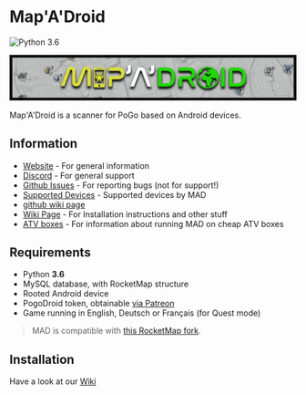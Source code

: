 # Map'A'Droid

![Python 3.6](https://img.shields.io/badge/python-3.6-blue.svg)

![MAD-Banner](static/banner_small_web.png)

Map'A'Droid is a scanner for PoGo based on Android devices.

## Information

* [Website](https://www.maddev.de/) - For general information
* [Discord](https://discord.gg/7TT58jU) - For general support
* [Github Issues](https://github.com/Map-A-Droid/MAD/issues) - For reporting bugs (not for support!)
* [Supported Devices](https://github.com/Map-A-Droid/MAD-device-list) - Supported devices by MAD
* [github wiki page](https://github.com/Map-A-Droid/MAD/wiki)
* [Wiki Page](https://mad-docs.readthedocs.io/en/latest/) - For Installation instructions and other stuff
* [ATV boxes](https://github.com/Map-A-Droid/MAD-ATV/wiki) - For information about running MAD on cheap ATV boxes

## Requirements

* Python **3.6**
* MySQL database, with RocketMap structure
* Rooted Android device
* PogoDroid token, obtainable [via Patreon](https://www.patreon.com/user?u=14159560)
* Game running in English, Deutsch or Français (for Quest mode)

>MAD is compatible with [this RocketMap fork](https://github.com/cecpk/OSM-Rocketmap).

## Installation

Have a look at our [Wiki](https://mad-docs.readthedocs.io/en/latest/)
